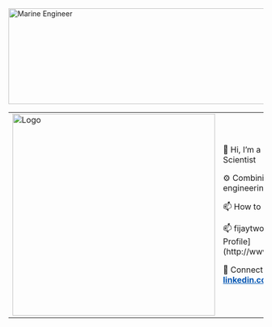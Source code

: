 <img src="https://imgur.com/2RGJ6Jn.jpg" alt="Marine Engineer" width="900" height='190'/>

<table>
  <tr>
    <td>
<img src="https://i.postimg.cc/j59JmjLt/1000149079.jpg" alt="Logo" width="400"/>    </td>
    <td>
      <p>👋 Hi, I’m a Marine Engineer Turned Data Scientist</p>
      <p>⚙️ Combining years of experience in marine engineering with data-driven solutions.</p>
     <p> 📫 How to reach me ..</p>
     <p>📫 fijaytwo@gmail.com | 🌐 [My Kaggle Profile](http://www.kaggle.com/jeleeladekunlefijabi)</p>
      <p>🔗 Connect with me on LinkedIn:  
    <a href="https://www.linkedin.com/in/fijabi-j-adekunle/" style="color: #0056b3; font-weight: bold;">linkedin.com/in/fijabi-j-adekunle/</a>
  </p>
    </td>
  </tr>
</table>


  

<!---
FijabiAdekunle/FijabiAdekunle is a ✨ special ✨ repository because its `README.md` (this file) appears on your GitHub profile.
You can click the Preview link to take a look at your changes.
--->

